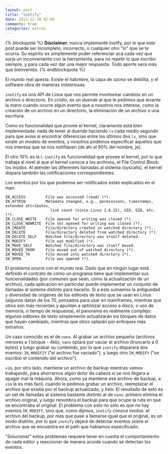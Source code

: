```yaml
---
layout: post
title: "inotify"
date: 2013-12-30 02:09
comments: true
categories: extras
---
```


{% blockquote %}
**Disclaimer**: nunca implementé inotify, por lo que este post puede ser incompleto, incorrecto, o cualquier otro "in" que se te ocurra. Su espíritu es simplemente poder referenciar acá cada vez que surja un inconveniente con la herramienta, para no repetir lo que escribo siempre, y para cada vez dar una mejor respuesta. Todo aporte será más que bienvenido.
{% endblockquote %}

El mundo real apesta. Existe el habmbre, la capa de ozono se debilita, y el software obra de maneras misteriosas.

`inotify` es una API de Linux que nos permite monitorear cambios en un archivo o directorio. En criollo, es un _duende_ al que le pedimos que levante la mano cuando ocurre algún evento que a nosotros nos interese, como la creación de un archivo en un directorio, la eliminación de un archivo o una escritura.<!--more-->

Como es funcionalidad que provee el kernel, claramente está bien implementada: nada de tener al duende haciendo `ls` cada medio segundo para que avise al encontrar diferencias entre los últimos dos `ls`, sino que existe un modelo de eventos, y nosotros podemos especificar aquellos que nos interesa que se nos notifiquen (de ahí el 90% del nombre, je).

El otro 10% es la i. `inotify` es funcionalidad que provee el kernel, por lo que trabaja al nivel al que el kernel conoce a los archivos, el File Control Block: los inodos. Al atender las diferentes llamadas al sistema (syscalls), el kernel dispara también las notificaciones correspondientes.

Los eventos por los que podemos ser notificados están explicados en el man:

    IN_ACCESS         File was accessed (read) (*).
    IN_ATTRIB         Metadata changed, e.g., permissions, timestamps, extended attributes,
                        link count (since Linux 2.6.25), UID, GID, etc. (*).
    IN_CLOSE_WRITE    File opened for writing was closed (*).
    IN_CLOSE_NOWRITE  File not opened for writing was closed (*).
    IN_CREATE         File/directory created in watched directory (*).
    IN_DELETE         File/directory deleted from watched directory (*).
    IN_DELETE_SELF    Watched file/directory was itself deleted.
    IN_MODIFY         File was modified (*).
    IN_MOVE_SELF      Watched file/directory was itself moved.
    IN_MOVED_FROM     File moved out of watched directory (*).
    IN_MOVED_TO       File moved into watched directory (*).
    IN_OPEN           File was opened (*).

El problema ocurre con el mundo real. Dado que en ningún lugar está definido el contrato de cómo un programa tiene que implementar sus funcionalidades (por comunes que sean, como la actualización de un archivo), cada aplicación en particular puede implementar un conjunto de llamadas al sistema distinto para hacerlo. Si a esto sumamos la antiguedad y diversidad de orígenes de los editores de texto que se usan en Linux (algunos datan de los 70, pensados para usar en mainframes, mientras que otros son más recientes y apuntan a optimizar acceso a disco, o uso de memoria, o tiempo de respuesta), el panorama es realmente complejo: algunos editores de texto simplemente actualizarán los bloques de datos que hayan cambiado, mientras que otros optarán por enfoques más extraños.

Un caso conocido es el de `nano`. Al grabar un archivo pequeño (archivos menores a 1 bloque - 4kb), `nano` optará por vaciar el archivo (truncarlo a 0 bytes) y luego grabar su contenido, por lo que `inotify` disparará dos eventos: `IN_MODIFIY` ("el archivo fue vaciado"), y luego otro `IN_MODIFY` ("se escribió el contenido del archivo").

`vim`, por otro lado, mantiene un archivo de backup mientras vamos trabajando, para ahorrarnos algún dolor de cabeza si se nos llegara a apagar mal la máquina. Ahora, como ya mantiene ese archivo de backup, a `vim` le es más facil, cuando le pedimos grabar un archivo, reemplazar el archivo que existía por el backup actualizado, y listo. El resultado de esto es un set de llamadas al sistema bastante distinto al de `nano`: primero elimina el archivo original, y luego renombra el backup para que ocupe la ruta en que se encontraba el original. El problema con esto no sólo es que no hay eventos `IN_MODIFY`, sino que, como dijimos, `inotify` conoce inodos: el archivo del backup, por más que pase a llamarse igual que el original, es un inodo distinto, por lo que `inotify` dejará de detectar eventos sobre el archivo que se encuentra en el path que habíamos especificado.

"Solucionar" estos problemas requiere tener en cuenta el comportamiento de cada editor y reaccionar de manera acorde cuando se detectan los eventos.